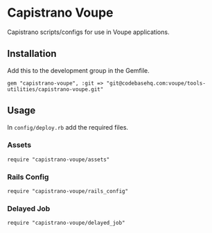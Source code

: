 # Capistrano Voupe

Capistrano scripts/configs for use in Voupe applications.

## Installation

Add this to the development group in the Gemfile.

	gem "capistrano-voupe", :git => "git@codebasehq.com:voupe/tools-utilities/capistrano-voupe.git"


## Usage

In `config/deploy.rb` add the required files.


### Assets

	require "capistrano-voupe/assets"

### Rails Config

	require "capistrano-voupe/rails_config"

### Delayed Job

	require "capistrano-voupe/delayed_job"